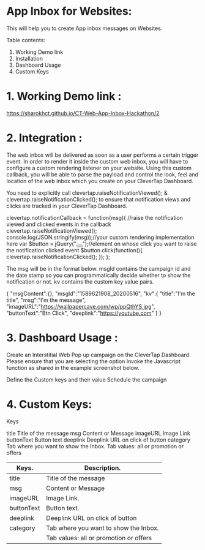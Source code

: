 # App Inbox for Websites:

This will help you to create App inbox messages on Websites.

Table contents:
1. Working Demo link
2. Installation
3. Dashboard Usage
4. Custom Keys

# 1. Working Demo link :
https://sharokhct.github.io/CT-Web-App-Inbox-Hackathon/2

# 2. Integration :

The web inbox will be delivered as soon as a user performs a certain trigger event. In order to render it inside the custom web inbox, you will have to configure a custom rendering listener on your website.
Using this custom callback, you will be able to parse the payload and control the look, feel and location of the web inbox which you create on your CleverTap Dashboard.

You need to explicitly call clevertap.raiseNotificationViewed(); & clevertap.raiseNotificationClicked(); to ensure that notification views and clicks are tracked in your CleverTap Dashboard.


clevertap.notificationCallback = function(msg){
      //raise the notification viewed and clicked events in the callback
      clevertap.raiseNotificationViewed();
      console.log(JSON.stringify(msg));//your custom rendering implementation here
      var $button = jQuery("<button></button>");//element on whose click you want to raise the notification clicked event
      $button.click(function(){
         clevertap.raiseNotificationClicked();
      });
};


The msg will be in the format below. msgId contains the campaign id and the date stamp so you can programmatically decide whether to show the notification or not. kv contains the custom key value pairs.

{
"msgContent":{},
"msgId":"1589621908_20200516",
"kv":{
"title":"I'm the title",
"msg":"I'm the message",
"imageURL":"https://wallpapercave.com/wp/ppQthYS.jpg",
"buttonText":"Btn Click",
"deeplink":"https://youtube.com"
}
}





# 3. Dashboard Usage :

Create an Interstitial Web Pop up campaign on the CleverTap Dashboard.
Please ensure that you are selecting the option Invoke the Javascript function as shared in the example screenshot below.


Define the Custom keys and their value
Schedule the campaign









# 4. Custom Keys:


Keys

title
Title of the message
msg
Content or Message
imageURL
Image Link
buttonText
Button text
deeplink
Deeplink URL on click of button
category
Tab where you want to show the Inbox.
Tab values: all or promotion or offers



| Keys.         | Description.                          |
| ------------- | ------------------------------------- |
| title         | Title of the message                  |
| msg           | Content or Message                    |
| imageURL      | Image Link.                           |
| buttonText    | Button text.                          |
| deeplink      | Deeplink URL on click of button       |
| category      | Tab where you want to show the Inbox. |
|               | Tab values: all or promotion or offers|






